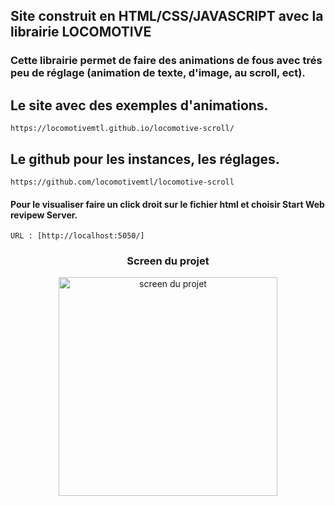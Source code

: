 ## Site construit en HTML/CSS/JAVASCRIPT avec la librairie LOCOMOTIVE
    
### Cette librairie permet de faire des animations de fous avec trés peu de réglage (animation de texte, d'image, au scroll, ect).

## Le site avec des exemples d'animations.
```
https://locomotivemtl.github.io/locomotive-scroll/

```
## Le github pour les instances, les réglages.

```
https://github.com/locomotivemtl/locomotive-scroll

```

#### Pour le visualiser faire un click droit sur le fichier html et choisir Start Web revipew Server.
     
```
URL : [http://localhost:5050/]
```

### <p align="center"> Screen du projet </p>


<p align="center">
<img src="https://github.com/peter-centini/portfolio-html-scc-lib-locomotive/blob/main/screen-locomotive.png" width="350" title="screen du projet"></p>